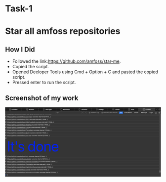 # Task-1

# Star all amfoss repositories

## How I Did

* Followed the link:https://github.com/amfoss/star-me.
* Copied the script.
* Opened Deeloper Tools using Cmd + Option + C and pasted the copied script.
* Pressed enter to run the script.

## Screenshot of my work

![Alt text](star.png)

